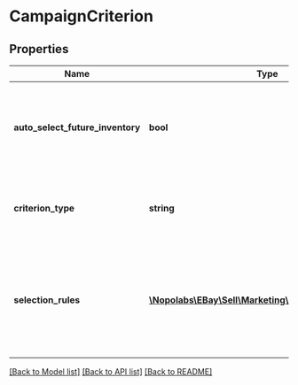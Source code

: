 # CampaignCriterion

## Properties
Name | Type | Description | Notes
------------ | ------------- | ------------- | -------------
**auto_select_future_inventory** | **bool** | If set to true, eBay adds all inventory matching the campaign criterion to the campaign, including any new listings created from the items in your inventory. In other words, if you create a new listing, and it is is eligible for the Promoted Listings campaign (it is a multiple-quantity fixed-price listing that matches the selection rules of the campaign), it will be automatically added to the campaign.Default: false | [optional] 
**criterion_type** | **string** | This enum defines the criterion (selection rule) types. Currently, the only criterion type supported is INVENTORY_PARTITION. For implementation help, refer to &lt;a href&#x3D;&#39;https://developer.ebay.com/devzone/rest/api-ref/marketing/types/CriterionTypeEnum.html&#39;&gt;eBay API documentation&lt;/a&gt; | [optional] 
**selection_rules** | [**\Nopolabs\EBay\Sell\Marketing\Model\SelectionRule[]**](SelectionRule.md) | Set of rules that selects the listings to include in the campaign. The following rules apply to the selection rules: Each set of selection rules are ORed with each other. Individual rules within a selection rule set are ANDed with each other. If a rule has a list of values (such a list of category IDs), the item need match only one of the values of the rule in order to be included in the campaign. Note: If an item matches multiple sets of rules or multiple rules within a selection rule set, the item is considered only once.Maximum number of rules: 10 | [optional] 

[[Back to Model list]](../README.md#documentation-for-models) [[Back to API list]](../README.md#documentation-for-api-endpoints) [[Back to README]](../README.md)



